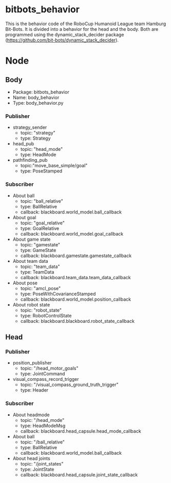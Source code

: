 # bitbots_behavior

This is the behavior code of the RoboCup Humanoid League team Hamburg Bit-Bots.
It is divided into a behavior for the head and the body.
Both are programmed using the dynamic_stack_decider package (https://github.com/bit-bots/dynamic_stack_decider).

# Node
## Body
* Package: bitbots_behavior
* Name: body_behavior
* Type: body_behavior.py

### Publisher
* strategy_sender
  * topic: "strategy"
  * type: Strategy
* head_pub
  * topic: "head_mode"
  * type: HeadMode
* pathfinding_pub
  * topic:"move_base_simple/goal"
  * type: PoseStamped

### Subscriber
* About ball
  * topic: "ball_relative"
  * type: BallRelative
  * callback: blackboard.world_model.ball_callback
* About goal
  * topic: "goal_relative"
  * type: GoalRelative
  * callback: blackboard.world_model.goal_callback
* About game state
  * topic: "gamestate"
  * type: GameState
  * callback: blackboard.gamestate.gamestate_callback
* About team data
  * topic: "team_data"
  * type: TeamData
  * callback: blackboard.team_data.team_data_callback
* About pose
  * topic: "amcl_pose"
  * type: PoseWithCovarianceStamped
  * callback: blackboard.world_model.position_callback
* About robot state
  * topic: "robot_state"
  * type: RobotControlState
  * callback: blackboard.blackboard.robot_state_callback

## Head
### Publisher
* position_publisher
  * topic: "/head_motor_goals"
  * type: JointCommand
* visual_compass_record_trigger
  * topic: "/visual_compass_ground_truth_trigger"
  * type: Header

### Subscriber
* About headmode
  * topic: "/head_mode"
  * type: HeadModeMsg
  * callback: blackboard.head_capsule.head_mode_callback
* About ball
  * topic: "/ball_relative"
  * type: BallRelative
  * callback: blackboard.world_model.ball_callback
* About head joints
  * topic: "/joint_states"
  * type: JointState
  * callback: blackboard.head_capsule.joint_state_callback

